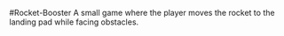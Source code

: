#Rocket-Booster
A small game where the player moves the rocket to the landing pad while facing obstacles.